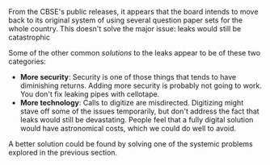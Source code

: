 From the CBSE's public releases, it appears that the board intends to move back to its original system of using several question paper sets for the whole country. This doesn't solve the major issue: leaks would still be catastrophic

Some of the other common *solutions* to the leaks appear to be of these two categories:

* **More security**: Security is one of those things that tends to have diminishing returns. Adding more security is probably not going to work. You don't fix leaking pipes with cellotape.
* **More technology**: Calls to digitize are misdirected. Digitizing might stave off some of the issues temporarily, but don't address the fact that leaks would still be devastating. People feel that a fully digital solution would have astronomical costs, which we could do well to avoid.


A better solution could be found by solving one of the systemic problems explored in the previous section.